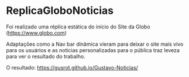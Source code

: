 # ReplicaGloboNoticias
Foi realizado uma réplica estática do início do Site da Globo (https://www.globo.com)

Adaptações como a Nav bar dinâmica vieram para deixar o site mais vivo para os usuários e as noticias personalizadas para o pública traz leveza para ver o resultado do trabalho.

O resultado:
https://gusrot.github.io/Gustavo-Noticias/
